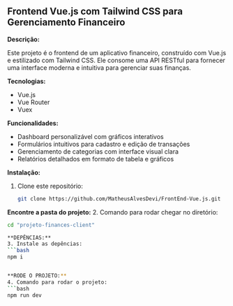 ## Frontend Vue.js com Tailwind CSS para Gerenciamento Financeiro

**Descrição:**

Este projeto é o frontend de um aplicativo financeiro, construído com Vue.js e estilizado com Tailwind CSS. Ele consome uma API RESTful para fornecer uma interface moderna e intuitiva para gerenciar suas finanças.

**Tecnologias:**
* Vue.js
* Vue Router
* Vuex

**Funcionalidades:**
* Dashboard personalizável com gráficos interativos
* Formulários intuitivos para cadastro e edição de transações
* Gerenciamento de categorias com interface visual clara
* Relatórios detalhados em formato de tabela e gráficos

**Instalação:**
1. Clone este repositório:
   ```bash
   git clone https://github.com/MatheusAlvesDevi/FrontEnd-Vue.js.git

**Encontre a pasta do projeto:**
2. Comando para rodar chegar no diretório:
   ```bash
   cd "projeto-finances-client"

   **DEPÊNCIAS:**
3. Instale as depências:
   ```bash
   npm i


**RODE O PROJETO:**
4. Comando para rodar o projeto:
   ```bash
   npm run dev
